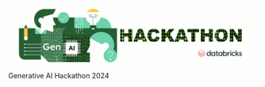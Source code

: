 <img src='https://github.com/Databricks-BR/genai_hackathon/raw/main/images/head_genai_hackathon.gif' width='800px'></img>

Generative AI Hackathon 2024
